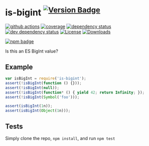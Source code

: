 # is-bigint <sup>[![Version Badge][2]][1]</sup>

[![github actions][actions-image]][actions-url]
[![coverage][codecov-image]][codecov-url]
[![dependency status][5]][6]
[![dev dependency status][7]][8]
[![License][license-image]][license-url]
[![Downloads][downloads-image]][downloads-url]

[![npm badge][11]][1]

Is this an ES BigInt value?

## Example

```js
var isBigInt = require('is-bigint');
assert(!isBigInt(function () {}));
assert(!isBigInt(null));
assert(!isBigInt(function* () { yield 42; return Infinity; });
assert(!isBigInt(Symbol('foo')));

assert(isBigInt(1n));
assert(isBigInt(Object(1n)));
```

## Tests

Simply clone the repo, `npm install`, and run `npm test`

[1]: https://npmjs.org/package/is-bigint

[2]: https://versionbadg.es/inspect-js/is-bigint.svg

[5]: https://david-dm.org/inspect-js/is-bigint.svg

[6]: https://david-dm.org/inspect-js/is-bigint

[7]: https://david-dm.org/inspect-js/is-bigint/dev-status.svg

[8]: https://david-dm.org/inspect-js/is-bigint#info=devDependencies

[11]: https://nodei.co/npm/is-bigint.png?downloads=true&stars=true

[license-image]: https://img.shields.io/npm/l/is-bigint.svg

[license-url]: LICENSE

[downloads-image]: https://img.shields.io/npm/dm/is-bigint.svg

[downloads-url]: https://npm-stat.com/charts.html?package=is-bigint

[codecov-image]: https://codecov.io/gh/inspect-js/is-bigint/branch/main/graphs/badge.svg

[codecov-url]: https://app.codecov.io/gh/inspect-js/is-bigint/

[actions-image]: https://img.shields.io/endpoint?url=https://github-actions-badge-u3jn4tfpocch.runkit.sh/inspect-js/is-bigint

[actions-url]: https://github.com/inspect-js/is-bigint/actions
